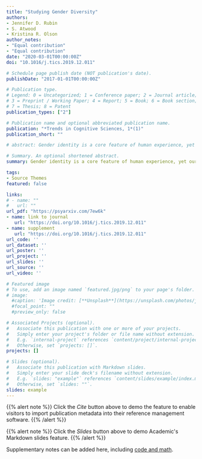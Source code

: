 ```yaml
---
title: "Studying Gender Diversity"
authors:
- Jennifer D. Rubin
- S. Atwood
- Kristina R. Olson
author_notes:
- "Equal contribution"
- "Equal contribution"
date: "2020-03-01T00:00:00Z"
doi: "10.1016/j.tics.2019.12.011"

# Schedule page publish date (NOT publication's date).
publishDate: "2017-01-01T00:00:00Z"

# Publication type.
# Legend: 0 = Uncategorized; 1 = Conference paper; 2 = Journal article;
# 3 = Preprint / Working Paper; 4 = Report; 5 = Book; 6 = Book section;
# 7 = Thesis; 8 = Patent
publication_types: ["2"]

# Publication name and optional abbreviated publication name.
publication: "*Trends in Cognitive Sciences, 1*(1)"
publication_short: ""

# abstract: Gender identity is a core feature of human experience, yet our understanding of gender identity is shifting with broader societal changes in recognizing and understanding gender diversity. Here we discuss recent trends and upcoming directions for this burgeoning subfield.

# Summary. An optional shortened abstract.
summary: Gender identity is a core feature of human experience, yet our understanding of gender identity is shifting with broader societal changes in recognizing and understanding gender diversity. Here we discuss recent trends and upcoming directions for this burgeoning subfield.

tags:
- Source Themes
featured: false

links:
# - name: ""
#   url: ""
url_pdf: "https://psyarxiv.com/7ew6k"
- name: link to journal
   url: "https://doi.org/10.1016/j.tics.2019.12.011"
- name: supplement
   url: "https://doi.org/10.1016/j.tics.2019.12.011"
url_code: ''
url_dataset: ''
url_poster: ''
url_project: ''
url_slides: ''
url_source: ''
url_video: ''

# Featured image
# To use, add an image named `featured.jpg/png` to your page's folder. 
# image:
  #caption: 'Image credit: [**Unsplash**](https://unsplash.com/photos/jdD8gXaTZsc)'
  #focal_point: ""
  #preview_only: false

# Associated Projects (optional).
#   Associate this publication with one or more of your projects.
#   Simply enter your project's folder or file name without extension.
#   E.g. `internal-project` references `content/project/internal-project/index.md`.
#   Otherwise, set `projects: []`.
projects: []

# Slides (optional).
#   Associate this publication with Markdown slides.
#   Simply enter your slide deck's filename without extension.
#   E.g. `slides: "example"` references `content/slides/example/index.md`.
#   Otherwise, set `slides: ""`.
slides: example
---
```


{{% alert note %}}
Click the *Cite* button above to demo the feature to enable visitors to import publication metadata into their reference management software.
{{% /alert %}}

{{% alert note %}}
Click the *Slides* button above to demo Academic's Markdown slides feature.
{{% /alert %}}

Supplementary notes can be added here, including [code and math](https://sourcethemes.com/academic/docs/writing-markdown-latex/).
